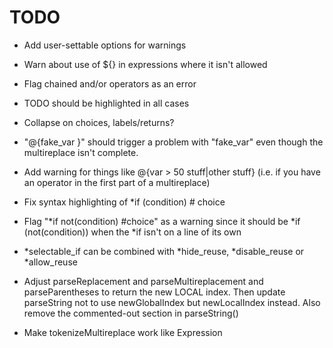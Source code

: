 # TODO

- Add user-settable options for warnings
- Warn about use of ${} in expressions where it isn't allowed
- Flag chained and/or operators as an error
- TODO should be highlighted in all cases
- Collapse on choices, labels/returns?
- "@{fake_var }" should trigger a problem with "fake_var" even though the multireplace isn't complete.
- Add warning for things like @{var > 50 stuff|other stuff} (i.e. if you have an operator in the first part of a multireplace)
- Fix syntax highlighting of *if (condition)  # choice
- Flag "*if not(condition) #choice" as a warning since it should be *if (not(condition)) when the *if isn't on a line of its own
- *selectable_if can be combined with *hide_reuse, *disable_reuse or *allow_reuse

- Adjust parseReplacement and parseMultireplacement and parseParentheses to return the new LOCAL index. Then update parseString not to use newGlobalIndex but newLocalIndex instead. Also remove the commented-out section in parseString()
- Make tokenizeMultireplace work like Expression
